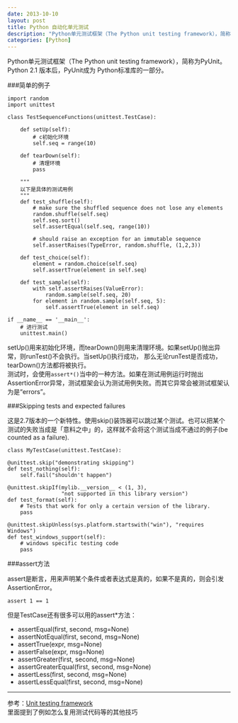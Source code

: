 ```yaml
---
date: 2013-10-10
layout: post
title: Python 自动化单元测试
description: "Python单元测试框架（The Python unit testing framework），简称为PyUnit。Python 2.1 版本后，PyUnit成为 Python标准库的一部分。"
categories: [Python]
---
```


Python单元测试框架（The Python unit testing framework），简称为PyUnit。Python 2.1 版本后，PyUnit成为 Python标准库的一部分。  

###简单的例子

    import random
    import unittest

    class TestSequenceFunctions(unittest.TestCase):
    
        def setUp(self):
            # c初始化环境
            self.seq = range(10)
            
        def tearDown(self):
            # 清理环境
            pass
        
        """
        以下是具体的测试用例
        """
        def test_shuffle(self):
            # make sure the shuffled sequence does not lose any elements
            random.shuffle(self.seq)
            self.seq.sort()
            self.assertEqual(self.seq, range(10))

            # should raise an exception for an immutable sequence
            self.assertRaises(TypeError, random.shuffle, (1,2,3))

        def test_choice(self):
            element = random.choice(self.seq)
            self.assertTrue(element in self.seq)
    
        def test_sample(self):
            with self.assertRaises(ValueError):
                random.sample(self.seq, 20)
            for element in random.sample(self.seq, 5):
                self.assertTrue(element in self.seq)

    if __name__ == '__main__':
        # 进行测试
        unittest.main()

setUp()用来初始化环境，而tearDown()则用来清理环境。如果setUp()抛出异常，则runTest()不会执行。当setUp()执行成功， 那么无论runTest是否成功，tearDown()方法都将被执行。  
测试时，会使用`assert*()`当中的一种方法。如果在测试用例运行时抛出AssertionError异常，测试框架会认为测试用例失败。而其它异常会被测试框架认为是“errors”。  

###Skipping tests and expected failures

这是2.7版本的一个新特性。使用skip()装饰器可以跳过某个测试。也可以把某个测试的失败当成是「意料之中」的，这样就不会将这个测试当成不通过的例子(be counted as a failure).

    class MyTestCase(unittest.TestCase):

    @unittest.skip("demonstrating skipping")
    def test_nothing(self):
        self.fail("shouldn't happen")

    @unittest.skipIf(mylib.__version__ < (1, 3),
                     "not supported in this library version")
    def test_format(self):
        # Tests that work for only a certain version of the library.
        pass

    @unittest.skipUnless(sys.platform.startswith("win"), "requires Windows")
    def test_windows_support(self):
        # windows specific testing code
        pass

###assert方法

assert是断言，用来声明某个条件或者表达式是真的，如果不是真的，则会引发AssertionError。  

    assert 1 == 1
    
但是TestCase还有很多可以用的assert*方法：  

* assertEqual(first, second, msg=None)
* assertNotEqual(first, second, msg=None)
* assertTrue(expr, msg=None)
* assertFalse(expr, msg=None)
* assertGreater(first, second, msg=None)
* assertGreaterEqual(first, second, msg=None)
* assertLess(first, second, msg=None)
* assertLessEqual(first, second, msg=None)


* * * 
参考：[Unit testing framework](http://docs.python.org/library/unittest.html)  
里面提到了例如怎么复用测试代码等的其他技巧


